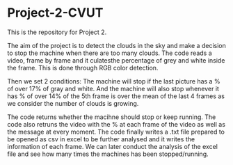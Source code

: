 # Project-2-CVUT
This is the repository for Project 2.


The aim of the project is to detect the clouds in the sky and make a decision to stop the machine when there are too many clouds.
The code reads a video, frame by frame and it culatesthe percentage of grey and white inside the frame. This is done through RGB color detection.

Then we set 2 conditions:
The machine will stop if the last picture has a % of over 17% of gray and white.
And the machine will also stop whenever it has % of over 14% of the 5th frame is over the mean of the last 4 frames as we consider the number of clouds is growing.

The code returns whether the macihne should stop or keep running.
The code also retruns the video with the % at each frame of the video as well as the message at every moment.
The code finally writes a .txt file prepared to be opened as csv in excel to be further analysed and it writes the information of each frame.
We can later conduct the analysis of the excel file and see how many times the machines has been stopped/running.

